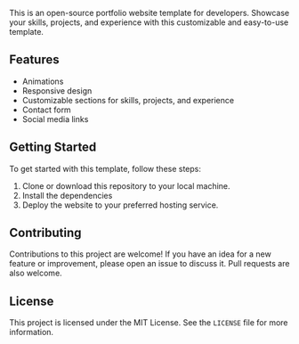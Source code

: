 

This is an open-source portfolio website template for developers. Showcase your skills, projects, and experience with this customizable and easy-to-use template.

## Features

- Animations
- Responsive design
- Customizable sections for skills, projects, and experience
- Contact form
- Social media links

## Getting Started

To get started with this template, follow these steps:

1. Clone or download this repository to your local machine.
2. Install the dependencies
3. Deploy the website to your preferred hosting service.

## Contributing

Contributions to this project are welcome! If you have an idea for a new feature or improvement, please open an issue to discuss it. Pull requests are also welcome.

## License

This project is licensed under the MIT License. See the `LICENSE` file for more information.

